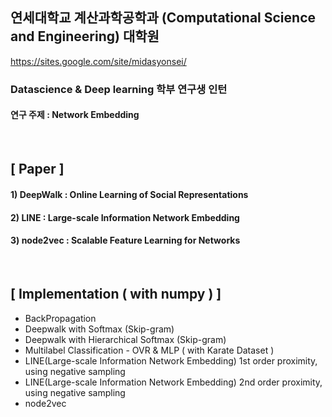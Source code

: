 ## 연세대학교 계산과학공학과 (Computational Science and Engineering) 대학원  </br>
https://sites.google.com/site/midasyonsei/ </br>
### Datascience & Deep learning 학부 연구생 인턴
#### 연구 주제 : Network Embedding 
</br>

## [ Paper ]
#### 1) DeepWalk : Online Learning of Social Representations
#### 2) LINE : Large-scale Information Network Embedding 
#### 3) node2vec : Scalable Feature Learning for Networks
</br>

## [ Implementation ( with numpy ) ]
- BackPropagation
- Deepwalk with Softmax (Skip-gram)
- Deepwalk with Hierarchical Softmax (Skip-gram)
- Multilabel Classification - OVR & MLP ( with Karate Dataset )
- LINE(Large-scale Information Network Embedding) 1st order proximity, using negative sampling
- LINE(Large-scale Information Network Embedding) 2nd order proximity, using negative sampling
- node2vec 


